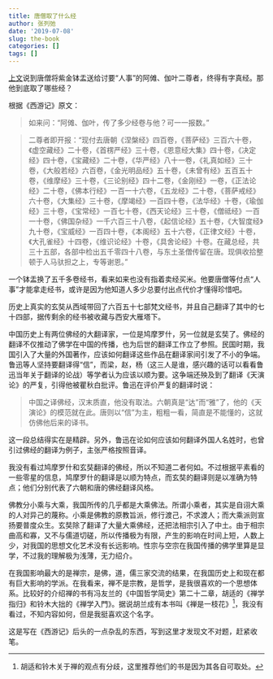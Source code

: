 ```yaml
---
title: 唐僧取了什么经
author: 张列弛
date: '2019-07-08'
slug: the-book
categories: []
tags: []
---
```

[上文](https://www.liechi.org/cn/2019/07/a-trip-to-the-west/)说到唐僧将紫金钵盂送给讨要“人事”的阿傩、伽叶二尊者，终得有字真经。那他到底取了哪些经？  

根据《西游记》原文：  

> 如来问：“阿傩、伽叶，传了多少经卷与他？可一一报数。”  

> 二尊者即开报：“现付去唐朝《涅槃经》四百卷，《菩萨经》三百六十卷，《虚空藏经》二十卷，《首楞严经》三十卷，《恩意经大集》四十卷，《决定经》四十卷，《宝藏经》二十卷，《华严经》八十一卷，《礼真如经》三十卷，《大般若经》六百卷，《金光明品经》五十卷，《未曾有经》五百五十卷，《维摩经》三十卷，《三论别经》四十二卷，《金刚经》一卷，《正法论经》二十卷，《佛本行经》一百一十六卷，《五龙经》二十卷，《菩萨戒经》六十卷，《大集经》三十卷，《摩竭经》一百四十卷，《法华经》十卷，《瑜伽经》三十卷，《宝常经》一百七十卷，《西天论经》三十卷，《僧祗经》一百一十卷，《佛国杂经》一千六百三十八卷，《起信论经》五十卷，《大智度经》九十卷，《宝威经》一百四十卷，《本阁经》五十六卷，《正律文经》十卷，《大孔雀经》十四卷，《维识论经》十卷，《具舍论经》十卷。在藏总经，共三十五部，各部中检出五千零四十八卷，与东土圣僧传留在唐。现俱收拾整顿于人马驮担之上，专等谢恩。”   

一个钵盂换了五千多卷经书，看来如来也没有指着卖经买米。他要唐僧等付点“人事”才能拿走经书，或许是因为他知道人多少总要付出点代价才懂得珍惜吧。   

历史上真实的玄奘从西域带回了六百五十七部梵文经书，并且自己翻译了其中的七十四部，据传剩余的经书被收藏与西安大雁塔下。    

中国历史上有两位佛经的大翻译家，一位是鸠摩罗什，另一位就是玄奘了。佛经的翻译不仅推动了佛学在中国的传播，也为后世的翻译工作立了参照。民国时期，我国引入了大量的外国著作，应该如何翻译这些作品在翻译家间引发了不小的争端。鲁迅等人坚持要翻译得“信”，而梁，赵，杨（这三人是谁，感兴趣的话可以看看鲁迅当年关于翻译的论战）等学者认为应该以顺为要。这争端还殃及到了翻译《天演论》的严复，引得他被瞿秋白批评。鲁迅在评价严复的翻译时说：  

> 中国之译佛经，汉末质直，他没有取法。六朝真是“达”而“雅”了，他的《天演论》的模范就在此。唐则以“信”为主，粗粗一看，简直是不能懂的，这就仿佛他后来的译书。  

这一段总结得实在是精辟。另外，鲁迅在论如何应该如何翻译外国人名姓时，也曾引过佛经的翻译为例子，主张严格按照音译。   

我没有看过鸠摩罗什和玄奘翻译的佛经，所以不知道二者何如。不过根据平素看的一些零星的信息，鸠摩罗什的翻译是以顺为特点，而玄奘的翻译则是以准确为特点；他们分别代表了六朝和唐的佛经翻译风格。   

佛教分小乘与大乘，我国所传的几乎都是大乘佛法。所谓小乘者，其实是自诩大乘的人对异己的蔑称。小乘是佛教的原教旨派，修行渡己，不求渡人；而大乘派则宣扬要普度众生。玄奘除了翻译了大量大乘佛经，还把法相宗引入了中土。由于相宗曲高和寡，又不与儒道切磋，所以传播极为有限，产生的影响在时间上短，人数上少，对我国的思想文化艺术没有长远影响。性宗与空宗在我国传播的佛学里算是显学，不过我的理解极为浅薄，无力绍介。  

在我国影响最大的是禅宗，是佛，道，儒三家交流的结果，在我国历史上和现在都有巨大影响的学派。在我看来，禅不是宗教，是哲学，是我很喜欢的一个思想体系。比较好的介绍禅的书有冯友兰的《中国哲学简史》第二十二章，胡适的《禅学指归》和铃木大拙的《禅学入門》。据说胡兰成有本书叫《禅是一枝花》[^guandian]，我没有看过，不知内容如何，但是我挺喜欢这个名字。   

这是写在《西游记》后头的一点杂乱的东西，写到这里才发现文不对题，赶紧收笔。


[^guandian]: 胡适和铃木关于禅的观点有分歧，这里推荐他们的书是因为其各自可取处。





